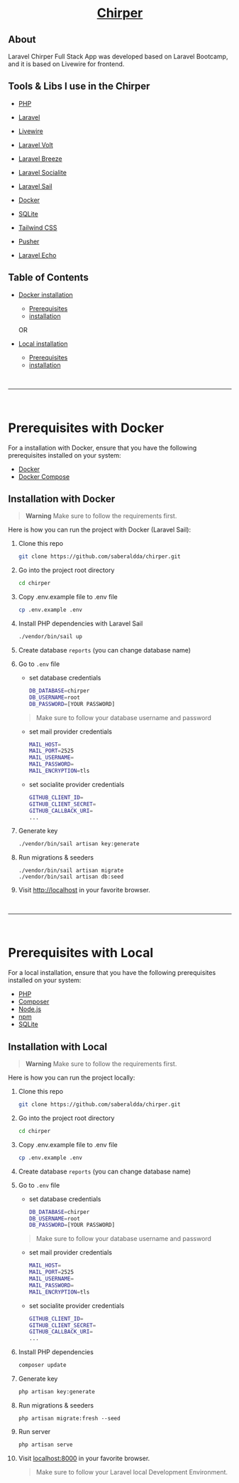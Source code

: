 <a href="https://github.com/saberaldda/chirper.git"> <h1 align="center">Chirper</h1></a>

## About

Laravel Chirper Full Stack App was developed based on Laravel Bootcamp, and it is based on Livewire for frontend.

## Tools & Libs I use in the Chirper
   - [PHP](https://www.php.net/)

   - [Laravel](https://laravel.com/)

   - [Livewire](https://livewire.laravel.com/docs)

   - [Laravel Volt](https://livewire.laravel.com/docs/volt)

   - [Laravel Breeze](https://laravel.com/docs/starter-kits#laravel-breeze)

   - [Laravel Socialite](https://laravel.com/docs/socialite)

   - [Laravel Sail](https://laravel.com/docs/sail)

   - [Docker](https://www.docker.com/)

   - [SQLite](https://www.sqlite.org/index.html)

   - [Tailwind CSS](https://tailwindcss.com/)

   - [Pusher](https://tailwindcss.com/)

   - [Laravel Echo](https://tailwindcss.com/)

## Table of Contents

- [Docker installation](#prerequisites-with-docker)
  - [Prerequisites](#prerequisites-with-docker)
  - [installation](#installation-with-docker)

  OR

- [Local installation](#prerequisites-with-local)
  - [Prerequisites](#prerequisites-with-local)
  - [installation](#installation-with-local)

<br>
<hr>
<br>

# Prerequisites with Docker

For a installation with Docker, ensure that you have the following prerequisites installed on your system:

- [Docker](https://www.docker.com/get-started)
- [Docker Compose](https://docs.docker.com/compose/install/)

## Installation with Docker

> **Warning**
> Make sure to follow the requirements first.

Here is how you can run the project with Docker (Laravel Sail):
1. Clone this repo
    ```sh
    git clone https://github.com/saberaldda/chirper.git
    ```

1. Go into the project root directory
    ```sh
    cd chirper
    ```

1. Copy .env.example file to .env file
    ```sh
    cp .env.example .env
    ```
1. Install PHP dependencies with Laravel Sail
    ```sh
    ./vendor/bin/sail up
    ```
1. Create database `reports` (you can change database name)

1. Go to `.env` file 
    - set database credentials 
        ```sh 
        DB_DATABASE=chirper
        DB_USERNAME=root
        DB_PASSWORD=[YOUR PASSWORD]
        ```
    > Make sure to follow your database username and password

    - set mail provider credentials 
        ```sh 
        MAIL_HOST=
        MAIL_PORT=2525
        MAIL_USERNAME=
        MAIL_PASSWORD=
        MAIL_ENCRYPTION=tls
        ```
    - set socialite provider credentials 
        ```sh 
        GITHUB_CLIENT_ID=
        GITHUB_CLIENT_SECRET=
        GITHUB_CALLBACK_URI=
        ...
        ```

1. Generate key 
    ```sh
    ./vendor/bin/sail artisan key:generate
    ```

1. Run migrations & seeders
    ```
    ./vendor/bin/sail artisan migrate
    ./vendor/bin/sail artisan db:seed
    ```

1. Visit [http://localhost](http://localhost) in your favorite browser.

<br>
<hr>
<br>

# Prerequisites with Local

For a local installation, ensure that you have the following prerequisites installed on your system:

- [PHP](https://www.php.net/downloads)
- [Composer](https://getcomposer.org/download/)
- [Node.js](https://nodejs.org/en/download/)
- [npm](https://www.npmjs.com/get-npm)
- [SQLite](https://www.sqlite.org/download.html)

## Installation with Local

> **Warning**
> Make sure to follow the requirements first.

Here is how you can run the project locally:
1. Clone this repo
    ```sh
    git clone https://github.com/saberaldda/chirper.git
    ```

1. Go into the project root directory
    ```sh
    cd chirper
    ```

1. Copy .env.example file to .env file
    ```sh
    cp .env.example .env
    ```
1. Create database `reports` (you can change database name)

1. Go to `.env` file 
    - set database credentials 
        ```sh 
        DB_DATABASE=chirper
        DB_USERNAME=root
        DB_PASSWORD=[YOUR PASSWORD]
        ```
    > Make sure to follow your database username and password
    - set mail provider credentials 
        ```sh 
        MAIL_HOST=
        MAIL_PORT=2525
        MAIL_USERNAME=
        MAIL_PASSWORD=
        MAIL_ENCRYPTION=tls
        ```
    - set socialite provider credentials 
        ```sh 
        GITHUB_CLIENT_ID=
        GITHUB_CLIENT_SECRET=
        GITHUB_CALLBACK_URI=
        ...
        ```

1. Install PHP dependencies 
    ```sh
    composer update
    ```
1. Generate key 
    ```sh
    php artisan key:generate
    ```

1. Run migrations & seeders
    ```
    php artisan migrate:fresh --seed
    ```
1. Run server 
   
    ```sh
    php artisan serve
    ```  

1. Visit [localhost:8000](http://localhost:8000) in your favorite browser.

    > Make sure to follow your Laravel local Development Environment.
